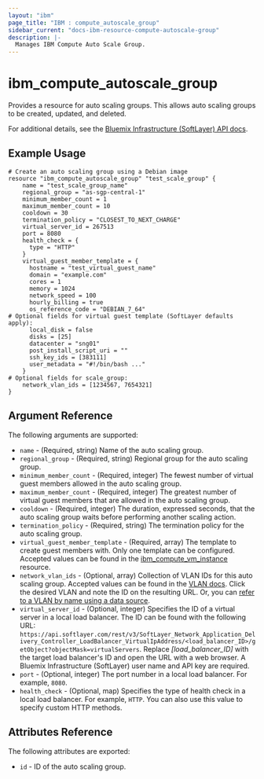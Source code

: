 ```yaml
---
layout: "ibm"
page_title: "IBM : compute_autoscale_group"
sidebar_current: "docs-ibm-resource-compute-autoscale-group"
description: |-
  Manages IBM Compute Auto Scale Group.
---
```


# ibm\_compute_autoscale_group

Provides a resource for auto scaling groups. This allows auto scaling groups to be created, updated, and deleted.

For additional details, see the [Bluemix Infrastructure (SoftLayer) API docs](http://sldn.softlayer.com/reference/datatypes/SoftLayer_Scale_Group).

## Example Usage

```hcl
# Create an auto scaling group using a Debian image
resource "ibm_compute_autoscale_group" "test_scale_group" {
    name = "test_scale_group_name"
    regional_group = "as-sgp-central-1"
    minimum_member_count = 1
    maximum_member_count = 10
    cooldown = 30
    termination_policy = "CLOSEST_TO_NEXT_CHARGE"
    virtual_server_id = 267513
    port = 8080
    health_check = {
      type = "HTTP"
    }
    virtual_guest_member_template = {
      hostname = "test_virtual_guest_name"
      domain = "example.com"
      cores = 1
      memory = 1024
      network_speed = 100
      hourly_billing = true
      os_reference_code = "DEBIAN_7_64"
# Optional fields for virtual guest template (SoftLayer defaults apply):
      local_disk = false
      disks = [25]
      datacenter = "sng01"
      post_install_script_uri = ""
      ssh_key_ids = [383111]
      user_metadata = "#!/bin/bash ..."
    }
# Optional fields for scale_group:
    network_vlan_ids = [1234567, 7654321]
}
```

## Argument Reference

The following arguments are supported:

* `name` - (Required, string) Name of the auto scaling group.
* `regional_group` - (Required, string) Regional group for the auto scaling group.
* `minimum_member_count` - (Required, integer) The fewest number of virtual guest members allowed in the auto scaling group.
* `maximum_member_count` - (Required, integer) The greatest number of virtual guest members that are allowed in the auto scaling group.
* `cooldown` - (Required, integer) The duration, expressed seconds, that the auto scaling group waits before performing another scaling action.
* `termination_policy` - (Required, string) The termination policy for the auto scaling group.
* `virtual_guest_member_template` - (Required, array) The template to create guest members with. Only one template can be configured. Accepted values can be found in the [ibm_compute_vm_instance](compute_vm_instance.html) resource.
* `network_vlan_ids` - (Optional, array) Collection of VLAN IDs for this auto scaling group. Accepted values can be found in the [VLAN docs](https://control.softlayer.com/network/vlans). Click the desired VLAN and note the ID on the resulting URL. Or, you can [refer to a VLAN by name using a data source](../d/network_vlan.html).
* `virtual_server_id` - (Optional, integer) Specifies the ID of a virtual server in a local load balancer. The ID can be found with the following URL: `https://api.softlayer.com/rest/v3/SoftLayer_Network_Application_Delivery_Controller_LoadBalancer_VirtualIpAddress/<load_balancer_ID>/getObject?objectMask=virtualServers`. Replace _[load_balancer_ID]_ with the target load balancer's ID and open the URL with a web browser. A Bluemix Infrastructure (SoftLayer) user name and API key are required.
* `port` - (Optional, integer) The port number in a local load balancer. For example, `8080`.
* `health_check` - (Optional, map) Specifies the type of health check in a local load balancer. For example, `HTTP`. You can also use this value to specify custom HTTP methods.

## Attributes Reference

The following attributes are exported:

* `id` - ID of the auto scaling group.
